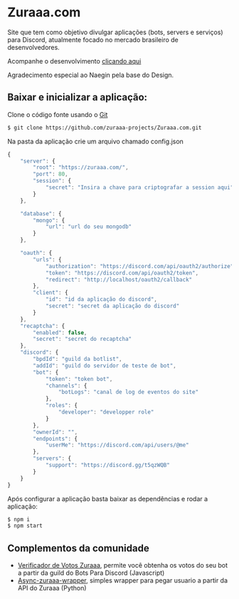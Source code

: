 # Zuraaa.com

Site que tem como objetivo divulgar aplicações (bots, servers e serviços) para Discord, atualmente focado no mercado brasileiro de desenvolvedores.

Acompanhe o desenvolvimento [clicando aqui](https://github.com/zuraaa-projects)

Agradecimento especial ao Naegin pela base do Design.

## Baixar e inicializar a aplicação:
Clone o código fonte usando o [Git](https://git-scm.com/downloads)
```sh
$ git clone https://github.com/zuraaa-projects/Zuraaa.com.git
```

Na pasta da aplicação crie um arquivo chamado config.json
```js
{
    "server": {
        "root": "https://zuraaa.com/",
        "port": 80,
        "session": {
            "secret": "Insira a chave para criptografar a session aqui"
        }
    },

    "database": {
        "mongo": {
            "url": "url do seu mongodb"
        }
    },

    "oauth": {
        "urls": {
            "authorization": "https://discord.com/api/oauth2/authorize",
            "token": "https://discord.com/api/oauth2/token",
            "redirect": "http://localhost/oauth2/callback"
        },
        "client": {
            "id": "id da aplicação do discord",
            "secret": "secret da aplicação do discord"
        }
    },
    "recaptcha": {
        "enabled": false,
        "secret": "secret do recaptcha"
    },
    "discord": {
        "bpdId": "guild da botlist",
        "addId": "guild do servidor de teste de bot",
        "bot": {
            "token": "token bot",
            "channels": {
                "botLogs": "canal de log de eventos do site"
            },
            "roles": {
                "developer": "developper role"
            }
        },
        "ownerId": "",
        "endpoints": {
            "userMe": "https://discord.com/api/users/@me"
        },
        "servers": {
            "support": "https://discord.gg/t5qzWQB"
        }
    }
}
```

Após configurar a aplicação basta baixar as dependências e rodar a aplicação:

```sh
$ npm i
$ npm start
```

## Complementos da comunidade

- [Verificador de Votos Zuraaa](https://github.com/sayuribotbr/votosZuraaa), permite você obtenha os votos do seu bot a partir da guild do Bots Para Discord (Javascript)
- [Async-zuraaa-wrapper](https://github.com/NiumXp/Async-zuraaa-wrapper), simples wrapper para pegar usuario a partir da API do Zuraaa (Python)

